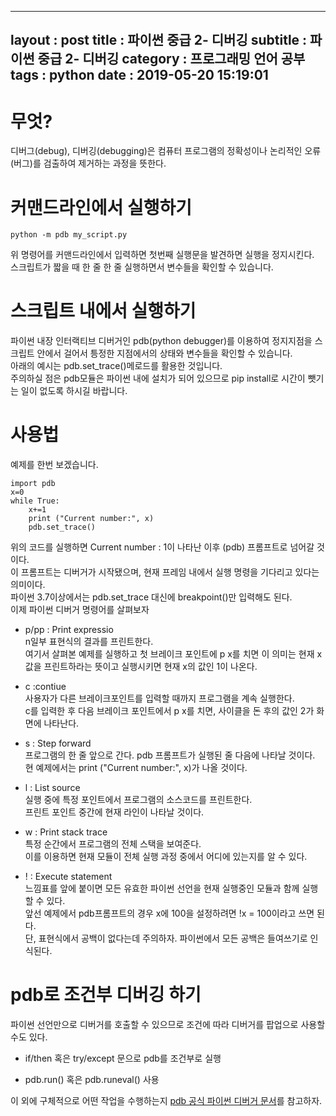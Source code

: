 
---
layout : post
title : 파이썬 중급 2- 디버깅
subtitle : 파이썬 중급 2- 디버깅
category : 프로그래밍 언어 공부
tags : python
date : 2019-05-20 15:19:01
---

# 무엇?

디버그(debug), 디버깅(debugging)은 컴퓨터 프로그램의 정확성이나 논리적인 오류(버그)를 검출하여 제거하는 과정을 뜻한다.  

# 커맨드라인에서 실행하기


```
python -m pdb my_script.py
```

위 명령어를 커맨드라인에서 입력하면 첫번째 실행문을 발견하면 실행을 정지시킨다.  
스크립트가 짧을 때 한 줄 한 줄 실행하면서 변수들을 확인할 수 있습니다.  

# 스크립트 내에서 실행하기

파이썬 내장 인터랙티브 디버거인 pdb(python debugger)를 이용하여 정지지점을 스크립트 안에서 걸어서 틍정한 지점에서의 상태와 변수들을 확인할 수 있습니다.  
아래의 예시는 pdb.set_trace()메로드를 활용한 것입니다.  
주의하실 점은 pdb모듈은 파이썬 내에 설치가 되어 있으므로 pip install로 시간이 뺏기는 일이 없도록 하시길 바랍니다.  

# 사용법

예제를 한번 보겠습니다.  


```
import pdb
x=0
while True:
    x+=1
    print ("Current number:", x)
    pdb.set_trace()
```

위의 코드를 실행하면 Current number : 1이 나타난 이후 (pdb) 프롬프트로 넘어갈 것이다.  
이 프롬프트는 디버거가 시작됐으며, 현재 프레임 내에서 실행 명령을 기다리고 있다는 의미이다.  
파이썬 3.7이상에서는 pdb.set_trace 대신에 breakpoint()만 입력해도 된다.  
이제 파이썬 디버거 명령어를 살펴보자

- p/pp : Print expressio  
n일부 표현식의 결과를 프린트한다.   
여기서 살펴본 예제를 실행하고 첫 브레이크 포인트에 p x를 치면 이 의미는 현재 x값을 프린트하라는 뜻이고 실행시키면 현재 x의 값인 1이 나온다.  

- c :contiue  
사용자가 다른 브레이크포인트를 입력할 때까지 프로그램을 계속 실행한다.  
c를 입력한 후 다음 브레이크 포인트에서 p x를 치면, 사이클을 돈 후의 값인 2가 화면에 나타난다.   

- s : Step forward  
프로그램의 한 줄 앞으로 간다. pdb 프롬프트가 실행된 줄 다음에 나타날 것이다. 
현 예제에서는 print ("Current number:", x)가 나올 것이다.  

- l : List source  
실행 중에 특정 포인트에서 프로그램의 소스코드를 프린트한다.  
프린트 포인트 중간에 현재 라인이 나타날 것이다.  

- w : Print stack trace  
특정 순간에서 프로그램의 전체 스택을 보여준다.  
이를 이용하면 현재 모듈이 전체 실행 과정 중에서 어디에 있는지를 알 수 있다.  


- ! : Execute statement  
느낌표를 앞에 붙이면 모든 유효한 파이썬 선언을 현재 실행중인 모듈과 함께 실행할 수 있다.  
앞선 예제에서 pdb프롬프트의 경우 x에 100을 설정하려면 !x = 100이라고 쓰면 된다.  
단, 표현식에서 공백이 없다는데 주의하자. 
파이썬에서 모든 공백은 들여쓰기로 인식된다.  

# pdb로 조건부 디버깅 하기 

파이썬 선언만으로 디버거를 호출할 수 있으므로 조건에 따라 디버거를 팝업으로 사용할 수도 있다.  
 

- if/then 혹은 try/except 문으로 pdb를 조건부로 실행  

- pdb.run() 혹은 pdb.runeval() 사용

이 외에 구체적으로 어떤 작업을 수행하는지 [pdb 공식 파이썬 디버거 문서](https://docs.python.org/3/library/pdb.html)를 참고하자. 


```

```
